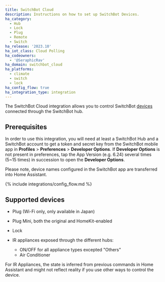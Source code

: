 ```yaml
---
title: SwitchBot Cloud
description: Instructions on how to set up SwitchBot Devices.
ha_category:
  - Hub
  - Lock
  - Plug
  - Remote
  - Switch
ha_release: '2023.10'
ha_iot_class: Cloud Polling
ha_codeowners:
  - '@SeraphicRav'
ha_domain: switchbot_cloud
ha_platforms:
  - climate
  - switch
  - lock
ha_config_flow: true
ha_integration_type: integration
---
```


The SwitchBot Cloud integration allows you to control SwitchBot [devices](https://www.switch-bot.com/) connected through the SwitchBot hub.

## Prerequisites

In order to use this integration, you will need at least a SwitchBot Hub and a SwitchBot account to get a token and secret key from the SwitchBot mobile app in **Profiles** > **Preferences** > **Developer Options**. If **Developer Options** is not present in preferences, tap the App Version (e.g. 6.24) several times (5~15 times) in succession to open the **Developer Options**.

Please note, device names configured in the SwitchBot app are transferred into Home Assistant.

{% include integrations/config_flow.md %}

## Supported devices

- Plug (Wi-Fi only, only available in Japan)
- Plug Mini, both the original and HomeKit-enabled
- Lock

- IR appliances exposed through the different hubs:
  - ON/OFF for all appliance types excepted "Others"
  - Air Conditioner


<div class='note warning'>
For IR Appliances, the state is inferred from previous commands in Home Assistant and might not reflect reality if you use other ways to control the device.
</div>
